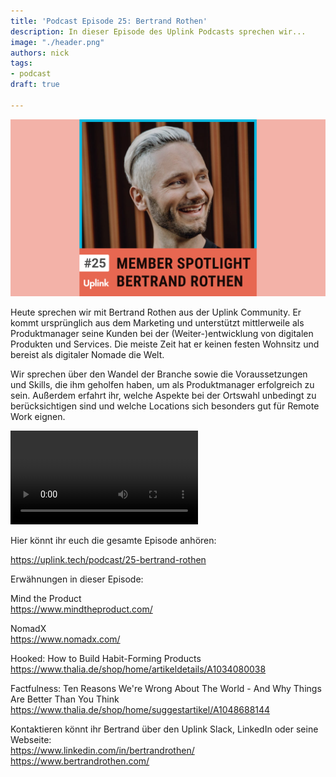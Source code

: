 ```yaml
---
title: 'Podcast Episode 25: Bertrand Rothen'
description: In dieser Episode des Uplink Podcasts sprechen wir...
image: "./header.png"
authors: nick
tags:
- podcast
draft: true

---
```


![](header.png)

Heute sprechen wir mit Bertrand Rothen aus der Uplink Community. Er kommt ursprünglich aus dem Marketing und unterstützt mittlerweile als Produktmanager seine Kunden bei der (Weiter-)entwicklung von digitalen Produkten und Services. Die meiste Zeit hat er keinen festen Wohnsitz und bereist als digitaler Nomade die Welt.

Wir sprechen über den Wandel der Branche sowie die Voraussetzungen und Skills, die ihm geholfen haben, um als Produktmanager erfolgreich zu sein. Außerdem erfahrt ihr, welche Aspekte bei der Ortswahl unbedingt zu berücksichtigen sind und welche Locations sich besonders gut für Remote Work eignen.

<!--truncate-->

<video controls="controls" src="https://admin.uplink.tech/rails/active_storage/blobs/redirect/eyJfcmFpbHMiOnsibWVzc2FnZSI6IkJBaHBBaDkxIiwiZXhwIjpudWxsLCJwdXIiOiJibG9iX2lkIn19--5565c06fe2b4bd802038df7e6f2f8e3ee623deb6/composer-b39omev7a_editor-clip_clip_nick-bertrand-rothen_2023-aug-16-1118am_uplink_podcast.mp4"></video>

Hier könnt ihr euch die gesamte Episode anhören:

<emb>https://uplink.tech/podcast/25-bertrand-rothen</emb>

Erwähnungen in dieser Episode:

Mind the Product<br />
https://www.mindtheproduct.com/

NomadX<br />
https://www.nomadx.com/

Hooked: How to Build Habit-Forming Products<br />
https://www.thalia.de/shop/home/artikeldetails/A1034080038

Factfulness: Ten Reasons We're Wrong About The World - And Why Things Are Better Than You Think<br />
https://www.thalia.de/shop/home/suggestartikel/A1048688144

Kontaktieren könnt ihr Bertrand über den Uplink Slack, LinkedIn oder seine Webseite:<br />
https://www.linkedin.com/in/bertrandrothen/<br />
https://www.bertrandrothen.com/
